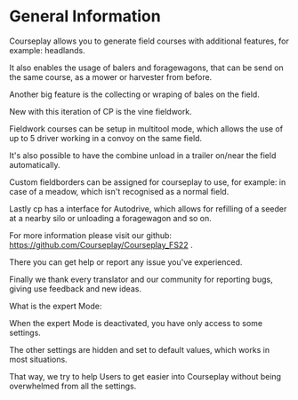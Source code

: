 # General Information

  
  
Courseplay allows you to generate field courses with additional features, for example: headlands.  
  
It also enables the usage of balers and foragewagons, that can be send on the same course, as a mower or harvester from before.  
  
Another big feature is the collecting or wraping of bales on the field.  
  
New with this iteration of CP is the vine fieldwork.  
  
Fieldwork courses can be setup in multitool mode, which allows the use of up to 5 driver working in a convoy on the same field.  
  
It's also possible to have the combine unload in a trailer on/near the field automatically.  
  
Custom fieldborders can be assigned for courseplay to use, for example: in case of a meadow, which isn't recognised as a normal field.  
  
Lastly cp has a interface for Autodrive, which allows for refilling of a seeder at a nearby silo or unloading a foragewagon and so on.  
  
  
  
For more information please visit our github: https://github.com/Courseplay/Courseplay_FS22 .  
  
There you can get help or report any issue you've experienced.  
  
Finally we thank every translator and our community for reporting bugs, giving use feedback and new ideas.  
  
  
  
What is the expert Mode:  
  
When the expert Mode is deactivated, you have only access to some settings.  
  
The other settings are hidden and set to default values, which works in most situations.  
  
That way, we try to help Users to get easier into Courseplay without being overwhelmed from all the settings.  
  


